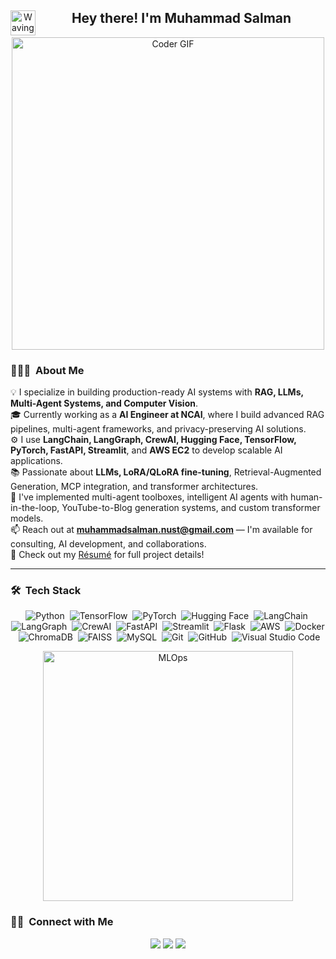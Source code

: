 <div align="center">
  <img alt="Waving Hand" src="./assets/Hand%20Wave.gif" width='40' align="left"/>
  <h2>Hey there! I'm Muhammad Salman</h2>
  <img src="https://media.giphy.com/media/SWoSkN6DxTszqIKEqv/giphy.gif" alt="Coder GIF" width="500">
</div>

### 👨🏻‍💻 &nbsp;About Me
💡 I specialize in building production-ready AI systems with **RAG, LLMs, Multi-Agent Systems, and Computer Vision**.\
🎓 Currently working as a **AI Engineer at NCAI**, where I build advanced RAG pipelines, multi-agent frameworks, and privacy-preserving AI solutions.\
⚙️ I use **LangChain, LangGraph, CrewAI, Hugging Face, TensorFlow, PyTorch, FastAPI, Streamlit**, and **AWS EC2** to develop scalable AI applications.\
📚 Passionate about **LLMs, LoRA/QLoRA fine-tuning**, Retrieval-Augmented Generation, MCP integration, and transformer architectures.\
📌 I've implemented multi-agent toolboxes, intelligent AI agents with human-in-the-loop, YouTube-to-Blog generation systems, and custom transformer models.\
📫 Reach out at **muhammadsalman.nust@gmail.com** — I'm available for consulting, AI development, and collaborations.\
📄 Check out my [Résumé](https://drive.google.com/file/d/14SDVo5z2_vtIdOOma6sD90BkqDT3q3WH/view?usp=drivesdk) for full project details!

---

### 🛠 &nbsp;Tech Stack
<div align="center">
  
  ![Python](https://img.shields.io/badge/-Python-05122A?style=flat&logo=python)&nbsp;
  ![TensorFlow](https://img.shields.io/badge/-TensorFlow-05122A?style=flat&logo=tensorflow)&nbsp;
  ![PyTorch](https://img.shields.io/badge/-PyTorch-05122A?style=flat&logo=pytorch)&nbsp;
  ![Hugging Face](https://img.shields.io/badge/-Hugging_Face-05122A?style=flat&logo=huggingface)&nbsp;
  ![LangChain](https://img.shields.io/badge/-LangChain-05122A?style=flat)&nbsp;
  ![LangGraph](https://img.shields.io/badge/-LangGraph-05122A?style=flat)&nbsp;
  ![CrewAI](https://img.shields.io/badge/-CrewAI-05122A?style=flat)&nbsp;
  ![FastAPI](https://img.shields.io/badge/-FastAPI-05122A?style=flat&logo=fastapi)&nbsp;
  ![Streamlit](https://img.shields.io/badge/-Streamlit-05122A?style=flat&logo=streamlit)&nbsp;
  ![Flask](https://img.shields.io/badge/-Flask-05122A?style=flat&logo=flask)&nbsp;
  ![AWS](https://img.shields.io/badge/-AWS-05122A?style=flat&logo=amazon-aws)&nbsp;
  ![Docker](https://img.shields.io/badge/-Docker-05122A?style=flat&logo=docker)&nbsp;
  ![ChromaDB](https://img.shields.io/badge/-ChromaDB-05122A?style=flat)&nbsp;
  ![FAISS](https://img.shields.io/badge/-FAISS-05122A?style=flat)&nbsp;
  ![MySQL](https://img.shields.io/badge/-MySQL-05122A?style=flat&logo=mysql)&nbsp;
  ![Git](https://img.shields.io/badge/-Git-05122A?style=flat&logo=git)&nbsp;
  ![GitHub](https://img.shields.io/badge/-GitHub-05122A?style=flat&logo=github)&nbsp;
  ![Visual Studio Code](https://img.shields.io/badge/-VS%20Code-05122A?style=flat&logo=visual-studio-code&logoColor=007ACC)&nbsp;
</div>

<div align="center">
  <img src="https://media.giphy.com/media/v1.Y2lkPTc5MGI3NjExNmVhaHBuNmcxYThscmZ2ZmRjZnY5ZmE4dG11anp1cjkwOHA1dzlobiZlcD12MV9pbnRlcm5hbF9naWZfYnlfaWQmY3Q9Zw/CuuSHzuc0O166MRfjt/giphy.gif" width="400" alt="MLOps">
</div>

### 🤝🏻 &nbsp;Connect with Me
<p align="center">
<a href="https://linkedin.com/in/muhammad-salman-687493210/"><img src="https://img.shields.io/badge/-Muhammad%20Salman-0077B5?style=flat&logo=Linkedin&logoColor=white"/></a>
<a href="mailto:muhammadsalman.nust@gmail.com"><img src="https://img.shields.io/badge/-muhammadsalman.nust@gmail.com-D14836?style=flat&logo=Gmail&logoColor=white"/></a>
<a href="https://github.com/salmanktk01"><img src="https://img.shields.io/badge/-GitHub-333333?style=flat&logo=github&logoColor=white"/></a>
</p>
